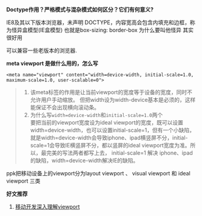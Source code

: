 **Doctype作用？严格模式与混杂模式如何区分？它们有何意义?**

IE8及其以下版本浏览器，未声明 DOCTYPE，内容宽高会包含内填充和边框，称为怪异盒模型(IE盒模型)
也就是box-sizing: border-box 
为什么要叫他怪异 其实很好用

可以兼容一些老版本的浏览器.





**meta viewport 是做什么用的，怎么写**

```<meta name="viewport" content="width=device-width, initial-scale=1.0, maximum-scale=1.0, user-scalable=0">```
>  1. 该meta标签的作用是让当前viewport的宽度等于设备的宽度，同时不允许用户手动缩放。
但把width设为width-device基本是必须的，这样能保证不会出现横向滚动条。
> 2. 为什么写`width=device-width`和`initial-scale=1.0`两个    
要把当前的viewport宽度设为ideal viewport的宽度，既可以设置width=device-width，也可以设置initial-scale=1，但有一个小缺陷，就是width=device-width会导致iphone、ipad横竖屏不分，initial-scale=1会导致IE横竖屏不分，都以竖屏的ideal viewport宽度为准。所以，最完美的写法两者都写上去， initial-scale=1 解决 iphone、ipad的缺陷，width=device-width解决IE的缺陷。

ppk把移动设备上的viewport分为layout viewport  、 visual viewport   和 ideal viewport  三类

**好文推荐**
1. [移动开发深入理解viewport](https://www.cnblogs.com/2050/p/3877280.html)

